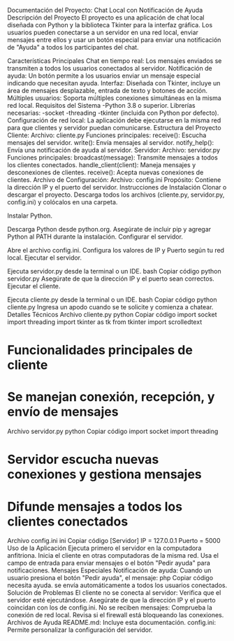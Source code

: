Documentación del Proyecto: Chat Local con Notificación de Ayuda
Descripción del Proyecto
El proyecto es una aplicación de chat local diseñada con Python y la biblioteca Tkinter para la interfaz gráfica. Los usuarios pueden conectarse a un servidor en una red local, enviar mensajes entre ellos y usar un botón especial para enviar una notificación de "Ayuda" a todos los participantes del chat.

Características Principales
Chat en tiempo real: Los mensajes enviados se transmiten a todos los usuarios conectados al servidor.
Notificación de ayuda: Un botón permite a los usuarios enviar un mensaje especial indicando que necesitan ayuda.
Interfaz: Diseñada con Tkinter, incluye un área de mensajes desplazable, entrada de texto y botones de acción.
Múltiples usuarios: Soporta múltiples conexiones simultáneas en la misma red local.
Requisitos del Sistema
-Python 3.8 o superior.
Librerías necesarias:
-socket
-threading
-tkinter (incluida con Python por defecto).
Configuración de red local: La aplicación debe ejecutarse en la misma red para que clientes y servidor puedan comunicarse.
Estructura del Proyecto
Cliente:
Archivo: cliente.py
Funciones principales:
receive(): Escucha mensajes del servidor.
write(): Envía mensajes al servidor.
notify_help(): Envía una notificación de ayuda al servidor.
Servidor:
Archivo: servidor.py
Funciones principales:
broadcast(message): Transmite mensajes a todos los clientes conectados.
handle_client(client): Maneja mensajes y desconexiones de clientes.
receive(): Acepta nuevas conexiones de clientes.
Archivo de Configuración:
Archivo: config.ini
Propósito: Contiene la dirección IP y el puerto del servidor.
Instrucciones de Instalación
Clonar o descargar el proyecto. Descarga todos los archivos (cliente.py, servidor.py, config.ini) y colócalos en una carpeta.

Instalar Python.

Descarga Python desde python.org.
Asegúrate de incluir pip y agregar Python al PATH durante la instalación.
Configurar el servidor.

Abre el archivo config.ini.
Configura los valores de IP y Puerto según tu red local.
Ejecutar el servidor.

Ejecuta servidor.py desde la terminal o un IDE.
bash
Copiar código
python servidor.py
Asegúrate de que la dirección IP y el puerto sean correctos.
Ejecutar el cliente.

Ejecuta cliente.py desde la terminal o un IDE.
bash
Copiar código
python cliente.py
Ingresa un apodo cuando se te solicite y comienza a chatear.
Detalles Técnicos
Archivo cliente.py
python
Copiar código
import socket
import threading
import tkinter as tk
from tkinter import scrolledtext

# Funcionalidades principales de cliente
# Se manejan conexión, recepción, y envío de mensajes
Archivo servidor.py
python
Copiar código
import socket
import threading

# Servidor escucha nuevas conexiones y gestiona mensajes
# Difunde mensajes a todos los clientes conectados
Archivo config.ini
ini
Copiar código
[Servidor]
IP = 127.0.0.1
Puerto = 5000
Uso de la Aplicación
Ejecuta primero el servidor en la computadora anfitriona.
Inicia el cliente en otras computadoras de la misma red.
Usa el campo de entrada para enviar mensajes o el botón "Pedir ayuda" para notificaciones.
Mensajes Especiales
Notificación de ayuda: Cuando un usuario presiona el botón "Pedir ayuda", el mensaje:
php
Copiar código
<Apodo> necesita ayuda.
se envía automáticamente a todos los usuarios conectados.
Solución de Problemas
El cliente no se conecta al servidor:
Verifica que el servidor esté ejecutándose.
Asegúrate de que la dirección IP y el puerto coincidan con los de config.ini.
No se reciben mensajes:
Comprueba la conexión de red local.
Revisa si el firewall está bloqueando las conexiones.
Archivos de Ayuda
README.md: Incluye esta documentación.
config.ini: Permite personalizar la configuración del servidor.
